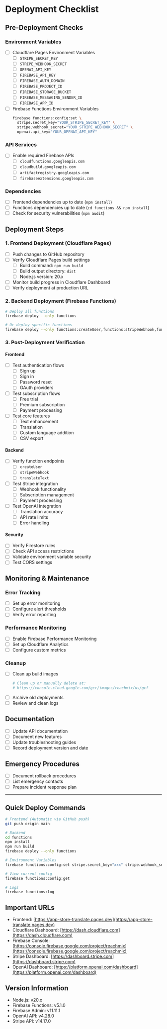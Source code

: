# Deployment Checklist

## Pre-Deployment Checks

### Environment Variables
- [ ] Cloudflare Pages Environment Variables
  - [ ] `STRIPE_SECRET_KEY`
  - [ ] `STRIPE_WEBHOOK_SECRET`
  - [ ] `OPENAI_API_KEY`
  - [ ] `FIREBASE_API_KEY`
  - [ ] `FIREBASE_AUTH_DOMAIN`
  - [ ] `FIREBASE_PROJECT_ID`
  - [ ] `FIREBASE_STORAGE_BUCKET`
  - [ ] `FIREBASE_MESSAGING_SENDER_ID`
  - [ ] `FIREBASE_APP_ID`

- [ ] Firebase Functions Environment Variables
  ```bash
  firebase functions:config:set \
    stripe.secret_key="YOUR_STRIPE_SECRET_KEY" \
    stripe.webhook_secret="YOUR_STRIPE_WEBHOOK_SECRET" \
    openai.api_key="YOUR_OPENAI_API_KEY"
  ```

### API Services
- [ ] Enable required Firebase APIs
  - [ ] `cloudfunctions.googleapis.com`
  - [ ] `cloudbuild.googleapis.com`
  - [ ] `artifactregistry.googleapis.com`
  - [ ] `firebaseextensions.googleapis.com`

### Dependencies
- [ ] Frontend dependencies up to date (`npm install`)
- [ ] Functions dependencies up to date (`cd functions && npm install`)
- [ ] Check for security vulnerabilities (`npm audit`)

## Deployment Steps

### 1. Frontend Deployment (Cloudflare Pages)
- [ ] Push changes to GitHub repository
- [ ] Verify Cloudflare Pages build settings
  - [ ] Build command: `npm run build`
  - [ ] Build output directory: `dist`
  - [ ] Node.js version: 20.x
- [ ] Monitor build progress in Cloudflare Dashboard
- [ ] Verify deployment at production URL

### 2. Backend Deployment (Firebase Functions)
```bash
# Deploy all functions
firebase deploy --only functions

# Or deploy specific functions
firebase deploy --only functions:createUser,functions:stripeWebhook,functions:translateText
```

### 3. Post-Deployment Verification

#### Frontend
- [ ] Test authentication flows
  - [ ] Sign up
  - [ ] Sign in
  - [ ] Password reset
  - [ ] OAuth providers
- [ ] Test subscription flows
  - [ ] Free trial
  - [ ] Premium subscription
  - [ ] Payment processing
- [ ] Test core features
  - [ ] Text enhancement
  - [ ] Translation
  - [ ] Custom language addition
  - [ ] CSV export

#### Backend
- [ ] Verify function endpoints
  - [ ] `createUser`
  - [ ] `stripeWebhook`
  - [ ] `translateText`
- [ ] Test Stripe integration
  - [ ] Webhook functionality
  - [ ] Subscription management
  - [ ] Payment processing
- [ ] Test OpenAI integration
  - [ ] Translation accuracy
  - [ ] API rate limits
  - [ ] Error handling

#### Security
- [ ] Verify Firestore rules
- [ ] Check API access restrictions
- [ ] Validate environment variable security
- [ ] Test CORS settings

## Monitoring & Maintenance

### Error Tracking
- [ ] Set up error monitoring
- [ ] Configure alert thresholds
- [ ] Verify error reporting

### Performance Monitoring
- [ ] Enable Firebase Performance Monitoring
- [ ] Set up Cloudflare Analytics
- [ ] Configure custom metrics

### Cleanup
- [ ] Clean up build images
  ```bash
  # Clean up or manually delete at:
  # https://console.cloud.google.com/gcr/images/reachmix/us/gcf
  ```
- [ ] Archive old deployments
- [ ] Review and clean logs

## Documentation
- [ ] Update API documentation
- [ ] Document new features
- [ ] Update troubleshooting guides
- [ ] Record deployment version and date

## Emergency Procedures
- [ ] Document rollback procedures
- [ ] List emergency contacts
- [ ] Prepare incident response plan

---

## Quick Deploy Commands

```bash
# Frontend (Automatic via GitHub push)
git push origin main

# Backend
cd functions
npm install
npm run build
firebase deploy --only functions

# Environment Variables
firebase functions:config:set stripe.secret_key="xxx" stripe.webhook_secret="xxx" openai.api_key="xxx"

# View current config
firebase functions:config:get

# Logs
firebase functions:log
```

## Important URLs

- Frontend: [https://app-store-translate.pages.dev](https://app-store-translate.pages.dev)
- Cloudflare Dashboard: [https://dash.cloudflare.com](https://dash.cloudflare.com)
- Firebase Console: [https://console.firebase.google.com/project/reachmix](https://console.firebase.google.com/project/reachmix)
- Stripe Dashboard: [https://dashboard.stripe.com](https://dashboard.stripe.com)
- OpenAI Dashboard: [https://platform.openai.com/dashboard](https://platform.openai.com/dashboard)

## Version Information

- Node.js: v20.x
- Firebase Functions: v5.1.0
- Firebase Admin: v11.11.1
- OpenAI API: v4.28.0
- Stripe API: v14.17.0 